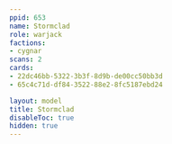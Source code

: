 ```yaml
---
ppid: 653
name: Stormclad
role: warjack
factions:
- cygnar
scans: 2
cards:
- 22dc46bb-5322-3b3f-8d9b-de00cc50bb3d
- 65c4c71d-df84-3522-88e2-8fc5187ebd24

layout: model
title: Stormclad
disableToc: true
hidden: true
---
```

